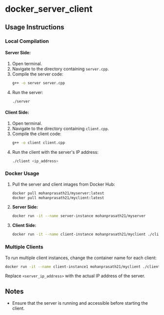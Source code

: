 # docker_server_client
## Usage Instructions

### Local Compilation

#### Server Side:
1. Open terminal.
2. Navigate to the directory containing `server.cpp`.
3. Compile the server code:
   ```bash
   g++ -o server server.cpp
   ```
4. Run the server:
   ```bash
   ./server
   ```

#### Client Side:
1. Open terminal.
2. Navigate to the directory containing `client.cpp`.
3. Compile the client code:
   ```bash
   g++ -o client client.cpp
   ```
4. Run the client with the server's IP address:
   ```bash
   ./client <ip_address>
   ```

### Docker Usage

1. Pull the server and client images from Docker Hub:
   ```bash
   docker pull mohanprasath21/myserver:latest
   docker pull mohanprasath21/myclient:latest
   ```

2. **Server Side:**
   ```bash
   docker run -it --name server-instance mohanprasath21/myserver
   ```

3. **Client Side:**
   ```bash
   docker run -it --name client-instance mohanprasath21/myclient ./client <server_ip_address>
   ```

### Multiple Clients

To run multiple client instances, change the container name for each client:
```bash
docker run -it --name client-instance1 mohanprasath21/myclient ./client <server_ip_address>
```

Replace `<server_ip_address>` with the actual IP address of the server.

## Notes
- Ensure that the server is running and accessible before starting the client.
